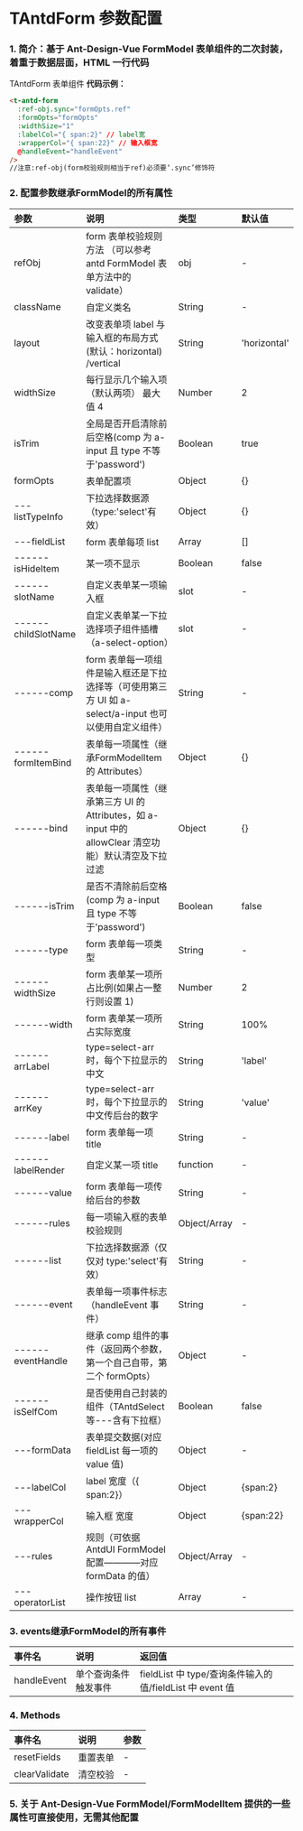 # TAntdForm 参数配置

### 1. 简介：基于 Ant-Design-Vue FormModel 表单组件的二次封装，着重于数据层面，HTML 一行代码

TAntdForm 表单组件
**代码示例：**

```html
<t-antd-form
  :ref-obj.sync="formOpts.ref"
  :formOpts="formOpts"
  :widthSize="1"
  :labelCol="{ span:2}" // label宽
  :wrapperCol="{ span:22}" // 输入框宽
  @handleEvent="handleEvent"
/>
//注意:ref-obj(form校验规则相当于ref)必须要‘.sync’修饰符
```
### 2. 配置参数继承FormModel的所有属性

| 参数                | 说明                                                                                                  | 类型         | 默认值       |
| :------------------ | :---------------------------------------------------------------------------------------------------- | :----------- | :----------- |
| refObj              | form 表单校验规则方法 （可以参考 antd FormModel 表单方法中的 validate）                               | obj          | -            |
| className           | 自定义类名                                                                                            | String       | -            |
| layout              | 改变表单项 label 与输入框的布局方式(默认：horizontal) /vertical                                       | String       | 'horizontal' |
| widthSize           | 每行显示几个输入项（默认两项） 最大值 4                                                               | Number       | 2            |
| isTrim              | 全局是否开启清除前后空格(comp 为 a-input 且 type 不等于'password')                                    | Boolean      | true         |
| formOpts            | 表单配置项                                                                                            | Object       | {}           |
| ---listTypeInfo     | 下拉选择数据源（type:'select'有效）                                                                   | Object       | {}           |
| ---fieldList        | form 表单每项 list                                                                                    | Array        | []           |
| ------isHideItem    | 某一项不显示                                                                                          | Boolean      | false        |
| ------slotName      | 自定义表单某一项输入框                                                                                | slot         | -            |
| ------childSlotName | 自定义表单某一下拉选择项子组件插槽（a-select-option）                                                 | slot         | -            |
| ------comp          | form 表单每一项组件是输入框还是下拉选择等（可使用第三方 UI 如 a-select/a-input 也可以使用自定义组件） | String       | -            |
| ------formItemBind  | 表单每一项属性（继承FormModelItem的 Attributes）                                                      | Object       | {}           |
| ------bind          | 表单每一项属性（继承第三方 UI 的 Attributes，如 a-input 中的 allowClear 清空功能）默认清空及下拉过滤  | Object       | {}           |
| ------isTrim        | 是否不清除前后空格(comp 为 a-input 且 type 不等于'password')                                          | Boolean      | false        |
| ------type          | form 表单每一项类型                                                                                   | String       | -            |
| ------widthSize     | form 表单某一项所占比例(如果占一整行则设置 1)                                                         | Number       | 2            |
| ------width         | form 表单某一项所占实际宽度                                                                           | String       | 100%         |
| ------arrLabel      | type=select-arr 时，每个下拉显示的中文                                                                | String       | 'label'      |
| ------arrKey        | type=select-arr 时，每个下拉显示的中文传后台的数字                                                    | String       | 'value'      |
| ------label         | form 表单每一项 title                                                                                 | String       | -            |
| ------labelRender   | 自定义某一项 title                                                                                    | function     | -            |
| ------value         | form 表单每一项传给后台的参数                                                                         | String       | -            |
| ------rules         | 每一项输入框的表单校验规则                                                                            | Object/Array | -            |
| ------list          | 下拉选择数据源（仅仅对 type:'select'有效）                                                            | String       | -            |
| ------event         | 表单每一项事件标志（handleEvent 事件）                                                                | String       | -            |
| ------eventHandle   | 继承 comp 组件的事件（返回两个参数，第一个自己自带，第二个 formOpts）                                 | Object       | -            |
| ------isSelfCom     | 是否使用自己封装的组件（TAntdSelect等---含有下拉框）                                                  | Boolean      | false        |
| ---formData         | 表单提交数据(对应 fieldList 每一项的 value 值)                                                        | Object       | -            |
| ---labelCol         | label 宽度（{ span:2}）                                                                               | Object       | {span:2}     |
| ---wrapperCol       | 输入框 宽度                                                                                           | Object       | {span:22}    |
| ---rules            | 规则（可依据 AntdUI FormModel 配置————对应 formData 的值）                                            | Object/Array | -            |
| ---operatorList     | 操作按钮 list                                                                                         | Array        | -            |

### 3. events继承FormModel的所有事件

| 事件名      | 说明                 | 返回值                                                   |
| :---------- | :------------------- | :------------------------------------------------------- |
| handleEvent | 单个查询条件触发事件 | fieldList 中 type/查询条件输入的值/fieldList 中 event 值 |

### 4. Methods

| 事件名        | 说明     | 参数 |
| :------------ | :------- | :--- |
| resetFields   | 重置表单 | -    |
| clearValidate | 清空校验 | -    |


### 5. 关于 Ant-Design-Vue FormModel/FormModelItem 提供的一些属性可直接使用，无需其他配置
